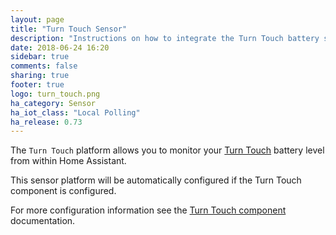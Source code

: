 ```yaml
---
layout: page
title: "Turn Touch Sensor"
description: "Instructions on how to integrate the Turn Touch battery sensor into Home Assistant."
date: 2018-06-24 16:20
sidebar: true
comments: false
sharing: true
footer: true
logo: turn_touch.png
ha_category: Sensor
ha_iot_class: "Local Polling"
ha_release: 0.73
---
```


The `Turn Touch` platform allows you to monitor your [Turn Touch](https://shop.turntouch.com/) battery level from within Home Assistant.

This sensor platform will be automatically configured if the Turn Touch component is configured.

For more configuration information see the [Turn Touch component](/components/turn_touch/) documentation.
